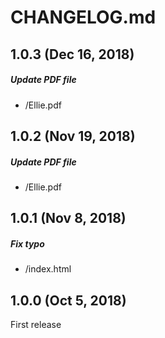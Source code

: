 # CHANGELOG.md

## 1.0.3 (Dec 16, 2018)

##### Update PDF file
* /Ellie.pdf

## 1.0.2 (Nov 19, 2018)

##### Update PDF file
* /Ellie.pdf

## 1.0.1 (Nov 8, 2018)

##### Fix typo
* /index.html

## 1.0.0 (Oct 5, 2018)

First release
